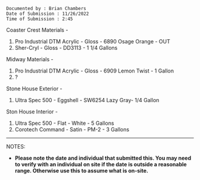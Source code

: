 ```
Documented by : Brian Chambers
Date of Submission : 11/26/2022 
Time of Submission : 2:45
```

Coaster Crest Materials - 
1. Pro Industrial DTM Acrylic - Gloss - 6890 Osage Orange - OUT
2. Sher-Cryl - Gloss - DD3113 - 1 1/4 Gallons

Midway Materials - 
1. Pro Industrial DTM Acrylic - Gloss - 6909 Lemon Twist - 1 Gallon
2. ?

Stone House Exterior - 
1. Ultra Spec 500 -  Eggshell - SW6254 Lazy Gray- 1/4 Gallon

Ston House Interior - 
1. Ultra Spec 500 - Flat - White - 5 Gallons
2. Corotech Command - Satin - PM-2 - 3 Gallons


***


NOTES:

* **Please note the date and individual that submitted this. You may need to verify with an individual on site if the date is outside a reasonable range. Otherwise use this to assume what is on-site.**